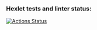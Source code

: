 ### Hexlet tests and linter status:
[![Actions Status](https://github.com/Flowd1T/python-project-49/actions/workflows/hexlet-check.yml/badge.svg)](https://github.com/Flowd1T/python-project-49/actions)
